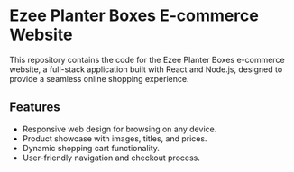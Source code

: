 # Ezee Planter Boxes E-commerce Website

This repository contains the code for the Ezee Planter Boxes e-commerce website, a full-stack application built with React and Node.js, designed to provide a seamless online shopping experience.

## Features

- Responsive web design for browsing on any device.
- Product showcase with images, titles, and prices.
- Dynamic shopping cart functionality.
- User-friendly navigation and checkout process.
